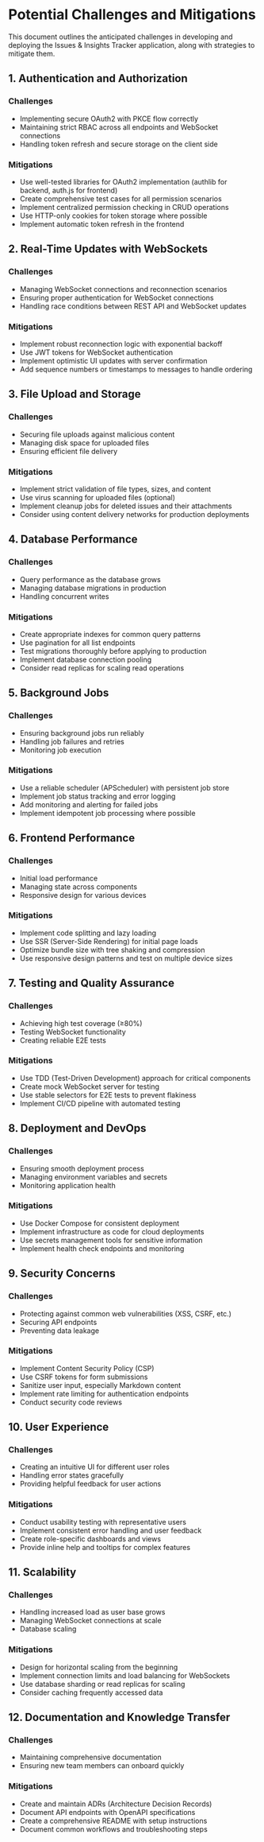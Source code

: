 # Potential Challenges and Mitigations

This document outlines the anticipated challenges in developing and deploying the Issues & Insights Tracker application, along with strategies to mitigate them.

## 1. Authentication and Authorization

### Challenges
- Implementing secure OAuth2 with PKCE flow correctly
- Maintaining strict RBAC across all endpoints and WebSocket connections
- Handling token refresh and secure storage on the client side

### Mitigations
- Use well-tested libraries for OAuth2 implementation (authlib for backend, auth.js for frontend)
- Create comprehensive test cases for all permission scenarios
- Implement centralized permission checking in CRUD operations
- Use HTTP-only cookies for token storage where possible
- Implement automatic token refresh in the frontend

## 2. Real-Time Updates with WebSockets

### Challenges
- Managing WebSocket connections and reconnection scenarios
- Ensuring proper authentication for WebSocket connections
- Handling race conditions between REST API and WebSocket updates

### Mitigations
- Implement robust reconnection logic with exponential backoff
- Use JWT tokens for WebSocket authentication
- Implement optimistic UI updates with server confirmation
- Add sequence numbers or timestamps to messages to handle ordering

## 3. File Upload and Storage

### Challenges
- Securing file uploads against malicious content
- Managing disk space for uploaded files
- Ensuring efficient file delivery

### Mitigations
- Implement strict validation of file types, sizes, and content
- Use virus scanning for uploaded files (optional)
- Implement cleanup jobs for deleted issues and their attachments
- Consider using content delivery networks for production deployments

## 4. Database Performance

### Challenges
- Query performance as the database grows
- Managing database migrations in production
- Handling concurrent writes

### Mitigations
- Create appropriate indexes for common query patterns
- Use pagination for all list endpoints
- Test migrations thoroughly before applying to production
- Implement database connection pooling
- Consider read replicas for scaling read operations

## 5. Background Jobs

### Challenges
- Ensuring background jobs run reliably
- Handling job failures and retries
- Monitoring job execution

### Mitigations
- Use a reliable scheduler (APScheduler) with persistent job store
- Implement job status tracking and error logging
- Add monitoring and alerting for failed jobs
- Implement idempotent job processing where possible

## 6. Frontend Performance

### Challenges
- Initial load performance
- Managing state across components
- Responsive design for various devices

### Mitigations
- Implement code splitting and lazy loading
- Use SSR (Server-Side Rendering) for initial page loads
- Optimize bundle size with tree shaking and compression
- Use responsive design patterns and test on multiple device sizes

## 7. Testing and Quality Assurance

### Challenges
- Achieving high test coverage (≥80%)
- Testing WebSocket functionality
- Creating reliable E2E tests

### Mitigations
- Use TDD (Test-Driven Development) approach for critical components
- Create mock WebSocket server for testing
- Use stable selectors for E2E tests to prevent flakiness
- Implement CI/CD pipeline with automated testing

## 8. Deployment and DevOps

### Challenges
- Ensuring smooth deployment process
- Managing environment variables and secrets
- Monitoring application health

### Mitigations
- Use Docker Compose for consistent deployment
- Implement infrastructure as code for cloud deployments
- Use secrets management tools for sensitive information
- Implement health check endpoints and monitoring

## 9. Security Concerns

### Challenges
- Protecting against common web vulnerabilities (XSS, CSRF, etc.)
- Securing API endpoints
- Preventing data leakage

### Mitigations
- Implement Content Security Policy (CSP)
- Use CSRF tokens for form submissions
- Sanitize user input, especially Markdown content
- Implement rate limiting for authentication endpoints
- Conduct security code reviews

## 10. User Experience

### Challenges
- Creating an intuitive UI for different user roles
- Handling error states gracefully
- Providing helpful feedback for user actions

### Mitigations
- Conduct usability testing with representative users
- Implement consistent error handling and user feedback
- Create role-specific dashboards and views
- Provide inline help and tooltips for complex features

## 11. Scalability

### Challenges
- Handling increased load as user base grows
- Managing WebSocket connections at scale
- Database scaling

### Mitigations
- Design for horizontal scaling from the beginning
- Implement connection limits and load balancing for WebSockets
- Use database sharding or read replicas for scaling
- Consider caching frequently accessed data

## 12. Documentation and Knowledge Transfer

### Challenges
- Maintaining comprehensive documentation
- Ensuring new team members can onboard quickly

### Mitigations
- Create and maintain ADRs (Architecture Decision Records)
- Document API endpoints with OpenAPI specifications
- Create a comprehensive README with setup instructions
- Document common workflows and troubleshooting steps
